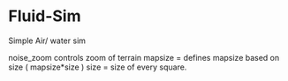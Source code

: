 # Fluid-Sim
Simple Air/ water sim


noise_zoom controls zoom of terrain
mapsize = defines mapsize based on size ( mapsize*size )
size = size of every square. 
